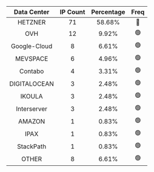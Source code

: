 | Data Center | IP Count | Percentage | Freq |
|:------------:|:--------:|:-----------:|:-----:|
| HETZNER | 71 | 58.68% | 🔴 |
| OVH | 12 | 9.92% | 🟢 |
| Google-Cloud | 8 | 6.61% | 🟢 |
| MEVSPACE | 6 | 4.96% | 🟢 |
| Contabo | 4 | 3.31% | 🟢 |
| DIGITALOCEAN | 3 | 2.48% | 🟢 |
| IKOULA | 3 | 2.48% | 🟢 |
| Interserver | 3 | 2.48% | 🟢 |
| AMAZON | 1 | 0.83% | 🟢 |
| IPAX | 1 | 0.83% | 🟢 |
| StackPath | 1 | 0.83% | 🟢 |
| OTHER | 8 | 6.61% | 🟢 |